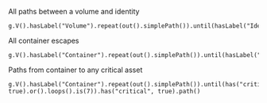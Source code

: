 All paths between a volume and identity

```
g.V().hasLabel("Volume").repeat(out().simplePath()).until(hasLabel("Identity")).path()
```

All container escapes

```
g.V().hasLabel("Container").repeat(out().simplePath()).until(hasLabel("Node")).path()
```

Paths from container to any critical asset

```
g.V().hasLabel("Container").repeat(out().simplePath()).until(has("critical", true).or().loops().is(7)).has("critical", true).path()
```